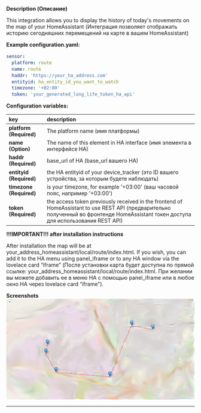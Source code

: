 **Description (Описание)**
<p>This integration allows you to display the history of today's movements on the map of your HomeAssistant (Интеграция позволяет отображать историю сегодняшних перемещений на карте в вашем HomeAssistant)</p>



**Example configuration.yaml:**

```yaml
sensor:
  platform: route
  name: route
  haddr: 'https://your_ha_address.com'
  entityid: ha_entity_id_you_want_to_watch
  timezone: '+02:00'
  token: 'your_generated_long_life_token_ha_api'
```



**Configuration variables:**  
  
key | description  
:--- | :---  
**platform (Required)** | The platform name (имя платформы)
**name (Option)** | The name of this element in HA interface (имя элемента в интерфейсе HA)
**haddr (Required)** | base_url of HA (base_url вашего HA)
**entityid (Required)** | the HA entityid of your device_tracker (это ID вашего устройства, за которым будете наблюдать)
**timezone (Required)** | is your timezone, for example '+03:00' (ваш часовой пояс, например '+03:00')
**token (Required)** | the access token previously received in the frontend of HomeAssistant to use REST API (предварительно полученный во фронтенде HomeAssistant токен доступа для использования REST API)
  
  
  
**!!!IMPORTANT!!! after installation instructions**

<p>After installation the map will be at your_address_homeassistant/local/route/index.html. If you wish, you can add it to the HA menu using panel_iframe or to any HA window via the lovelace card “iframe” (После установки карта будет доступна по прямой ссылке: your_address_homeassistant/local/route/index.html. При желании вы можете добавить ее в меню HA с помощью panel_iframe или в любое окно HA через lovelace card “iframe”).</p>



**Screenshots**
![example][exampleimg]



***

[exampleimg]: map.jpeg
